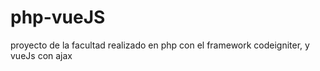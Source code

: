 # php-vueJS
proyecto de la facultad realizado en php con el framework codeigniter, y vueJs con ajax
